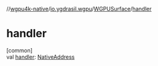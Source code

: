 //[wgpu4k-native](../../../index.md)/[io.ygdrasil.wgpu](../index.md)/[WGPUSurface](index.md)/[handler](handler.md)

# handler

[common]\
val [handler](handler.md): [NativeAddress](../../ffi/-native-address/index.md)